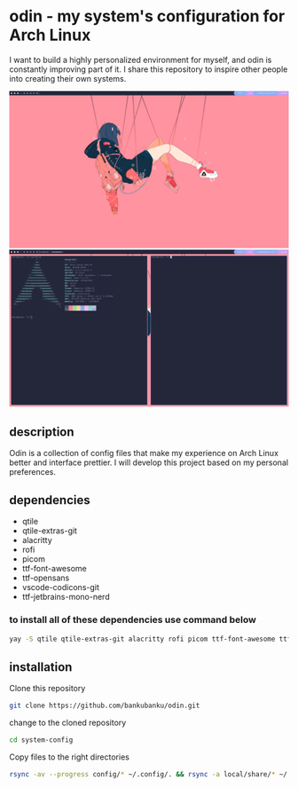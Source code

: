 # odin - my system's configuration for Arch Linux
I want to build a highly personalized environment for myself, and odin is constantly improving part of it. I share this repository to inspire other people into creating their own systems. 

![Screenshot showing wallpaper and UI without any apps opened](.screenshots/ss2.png)
![Screenshot showing to terminal emulators opened](.screenshots/ss1.png)

## description 
Odin is a collection of config files that make my experience on Arch Linux better and interface prettier. I will develop this project based on my personal preferences.  

## dependencies
- qtile
- qtile-extras-git 
- alacritty 
- rofi
- picom
- ttf-font-awesome
- ttf-opensans
- vscode-codicons-git 
- ttf-jetbrains-mono-nerd

### to install all of these dependencies use command below
```bash
yay -S qtile qtile-extras-git alacritty rofi picom ttf-font-awesome ttf-opensans vscode-codicons-git ttf-jetbrains-mono-nerd
```
## installation
Clone this repository
```bash
git clone https://github.com/bankubanku/odin.git 
```
change to the cloned repository
```bash
cd system-config
```
Copy files to the right directories
```bash
rsync -av --progress config/* ~/.config/. && rsync -a local/share/* ~/.local/share/. 
```
